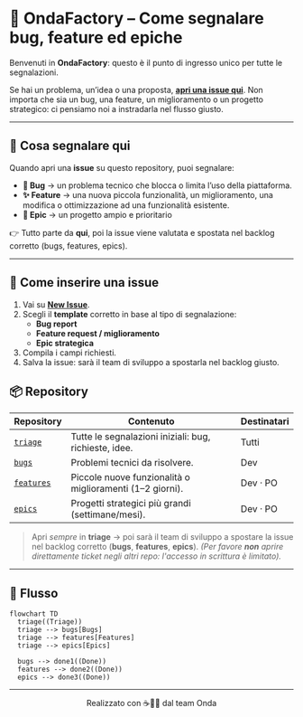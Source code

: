 # 📌 OndaFactory – Come segnalare bug, feature ed epiche

Benvenuti in **OndaFactory**: questo è il punto di ingresso unico per tutte le segnalazioni.

Se hai un problema, un’idea o una proposta, **[apri una issue qui](https://github.com/ondafactory/triage/issues/new)**. Non importa che sia un bug, una feature, un miglioramento o un progetto strategico: ci pensiamo noi a instradarla nel flusso giusto.

---

## 🚨 Cosa segnalare qui

Quando apri una **issue** su questo repository, puoi segnalare:

- **🐞 Bug** → un problema tecnico che blocca o limita l’uso della piattaforma.
- **✨ Feature** → una nuova piccola funzionalità, un miglioramento, una modifica o ottimizzazione ad una funzionalità esistente.
- **🚀 Epic** → un progetto ampio e prioritario

👉 Tutto parte da **qui**, poi la issue viene valutata e spostata nel backlog corretto (bugs, features, epics).

---

## 📝 Come inserire una issue

1. Vai su **[New Issue](https://github.com/ondafactory/triage/issues/new)**.  
2. Scegli il **template** corretto in base al tipo di segnalazione:  
   - **Bug report**  
   - **Feature request / miglioramento**  
   - **Epic strategica**  
3. Compila i campi richiesti.  
4. Salva la issue: sarà il team di sviluppo a spostarla nel backlog giusto.



## 📦 Repository

| Repository                                                   | Contenuto                                                | Destinatari |
| ------------------------------------------------------------ | -------------------------------------------------------- | ----------- |
| [`triage`](https://github.com/ondafactory/triage/issues)     | Tutte le segnalazioni iniziali: bug, richieste, idee.    | Tutti       |
| [`bugs`](https://github.com/ondafactory/bugs/issues)         | Problemi tecnici da risolvere.                           | Dev         |
| [`features`](https://github.com/ondafactory/features/issues) | Piccole nuove funzionalità o miglioramenti (1–2 giorni). | Dev · PO    |
| [`epics`](https://github.com/ondafactory/epics/issues)       | Progetti strategici più grandi (settimane/mesi).         | Dev · PO    |

> Apri *sempre* in **triage** → poi sarà il team di sviluppo a spostare la issue nel backlog corretto (**bugs**, **features**, **epics**).
> *(Per favore **non** aprire direttamente ticket negli altri repo: l'accesso in scrittura è limitato).*

---

## 🔄 Flusso

```mermaid
flowchart TD
  triage((Triage))
  triage --> bugs[Bugs]
  triage --> features[Features]
  triage --> epics[Epics]

  bugs --> done1((Done))
  features --> done2((Done))
  epics --> done3((Done))
```

---

<div align="center">
  Realizzato con ☕🍪🍵 dal team Onda
</div>
